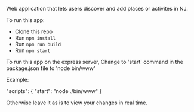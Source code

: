 Web application that lets users discover and add places or activites in NJ.

To run this app:

* Clone this repo
* Run `npm install`
* Run `npm run build`
* Run `npm start`

To run this app on the express server, Change to 'start' command in the package.json file to 'node bin/www'

Example:

 "scripts": {
    "start": "node ./bin/www"
    }

Otherwise leave it as is to view your changes in real time.